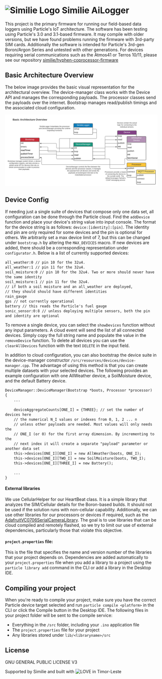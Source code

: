 # ![Similie Logo](https://cdn.similie.org/assets/similie/logo-similie-icon.svg) Similie AiLogger

This project is the primary firmware for running our field-based data loggers using Particle's IoT architecture. The software has been testing using Particle's 3.0 and 3.1-based firmware. It may compile with older versions, but we have found problems running the firmware with 3rd-party SIM cards. Additionally the software is intended for Particle's 3rd-gen Boron/Argon Series and untested with other generations. For devices requiring serial communications such as the Atmos41 or Terros 10/11, please see our repository [similie/hyphen-coprocessor-firmware](https://github.com/similie/hyphen-coprocessor-firmware)

## Basic Architecture Overview

The below image provides the basic visual representation for the architectural overview. The device-manager class works with the Device API and manages the corresponding payloads. The processor classes send the payloads over the internet. Bootstrap manages read/publish timings and the associated cloud configuration.

![Similie Logger Architecture](/LoggerArchitecture.svg)

## Device Config

If needing just a single suite of devices that compose only one data set, all configuration can be done through the Particle cloud. Find the `addDevice` function and place your device's string value into input console. The format for the device string is as follows: `device:[identity]:[pin]`. The identity and pin are only required for some devices and the pin is optional for others. We arbitrarily set a max device limit of 7, but this can be changed under `bootstrap.h` by altering the `MAX_DEVICES` macro. If new devices are added, there should be a corresponding representation under `configurator.h`. Below is a list of currently supported devices:

```
all_weather:0 // pin 10 for the 32u4.
all_weather:1 // pin 11 for the 32u4.
soil_moisture:0 // pin 10 for the 32u4. Two or more should never have the same identity
soil_moisture:1 // pin 11 for the 32u4.
// if both a soil moisture and an all_weather are deployed,
// they should should have different identities
rain_gauge
gps // not currently operational
battery // this reads the Particle's fuel gauge
sonic_sensor:0:8 // unless deploying multiple sensors, both the pin and identity are optional

```

To remove a single device, you can select the `showDevices` function without any input parameters. A cloud event will send the list of all connected devices. Simply copy the full string name and populate the value in the `removeDevice` function. To delete all devices you can use the `clearAllDevices` function with the text `DELETE` in the input field.

In addition to cloud configuration, you can also bootstrap the device suite in the device-manager constructor `/src/resources/devices/device-manager.cpp`. The advantage of using this method is that you can create multiple datasets with your selected devices. The following provides an example configuration with one AllWeather device, a SoilMoisture device, and the default Battery device.

```
DeviceManager::DeviceManager(Bootstrap *boots, Processor *processor)
{
    ...

    deviceAggregateCounts[ONE_I] = {THREE}; // set the number of devices here
    // the numerical N_I values or indexes from 0, 1, 2 ... n
    // unless other payloads are needed. Most values will only needs the
    // ONE_I (or 0) for the first array dimension. By incrementing to the
    // next index it will create a separate "payload" parameter or another data set
    this->devices[ONE_I][ONE_I] = new AllWeather(boots, ONE_I);
    this->devices[ONE_I][TWO_I] = new SoilMoisture(boots, TWO_I);
    this->devices[ONE_I][THREE_I] = new Battery();

    ...
}
```

#### External libraries

We use CellularHelper for our HeartBeat class. It is a simple library that analyzes the SIM/Cellular details for the Boron-based builds. It should not be used if the solution runs with non-cellular capability. Additionally, we can use other libraries for our processors or devices if required, such as the [AdafruitVC0706SerialCameraLibrary](https://github.com/similie/Adafruit-VC0706-Serial-Camera-Library). The goal is to use libraries that can be cloud compiled and remotely flashed, so we try to limit our use of external dependencies, particularly those that violate this objective.

#### `project.properties` file:

This is the file that specifies the name and version number of the libraries that your project depends on. Dependencies are added automatically to your `project.properties` file when you add a library to a project using the `particle library add` command in the CLI or add a library in the Desktop IDE.

## Compiling your project

When you're ready to compile your project, make sure you have the correct Particle device target selected and run `particle compile <platform>` in the CLI or click the Compile button in the Desktop IDE. The following files in your project folder will be sent to the compile service:

- Everything in the `/src` folder, including your `.ino` application file
- The `project.properties` file for your project
- Any libraries stored under `lib/<libraryname>/src`

## License

GNU GENERAL PUBLIC LICENSE V3

Supported by Similie and built with ![LOVE](https://cdn.similie.org/assets/similie/heart.png) in Timor-Leste
